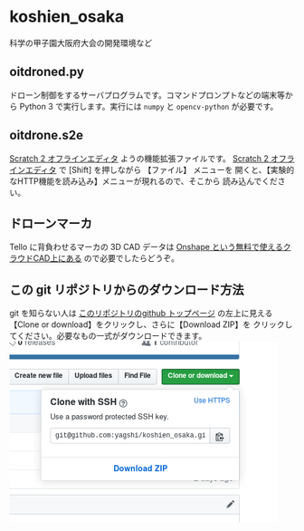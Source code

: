# koshien_osaka
科学の甲子園大阪府大会の開発環境など

## oitdroned.py

ドローン制御をするサーバプログラムです。コマンドプロンプトなどの端末等から Python 3 で実行します。実行には `numpy` と `opencv-python` が必要です。

## oitdrone.s2e

[Scratch 2 オフラインエディタ](https://scratch.mit.edu/download/scratch2)
ようの機能拡張ファイルです。
[Scratch 2 オフラインエディタ](https://scratch.mit.edu/download/scratch2)
で [Shift] を押しながら 【ファイル】 メニューを
開くと、【実験的なHTTP機能を読み込み】メニューが現れるので、そこから
読み込んでください。

## ドローンマーカ

Tello に背負わせるマーカの 3D CAD データは
[Onshape という無料で使えるクラウドCAD上にある](https://cad.onshape.com/documents/058bd6e701b8a2fc60a9589a/w/3e75fc6e2ea59750af555c4a/e/99f57e155833bd124fe85d6b) 
ので必要でしたらどうぞ。


## この git リポジトリからのダウンロード方法

git を知らない人は
[このリポジトリのgithub トップページ](https://github.com/yagshi/koshien_osaka)
の左上に見える【Clone or download】をクリックし、さらに【Download ZIP】を
クリックしてください。必要なもの一式がダウンロードできます。
![Clone or download > Download ZIP](https://raw.githubusercontent.com/yagshi/koshien_osaka/images/downloadzip.png)
